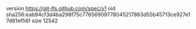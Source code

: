 version https://git-lfs.github.com/spec/v1
oid sha256:eab94cf3d4ba298f75c77656909778045217863d55b45713ce927e17d81ef56f
size 12542
